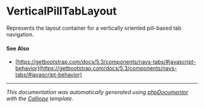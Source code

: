 # VerticalPillTabLayout

Represents the layout container for a vertically oriented pill-based tab
navigation.

#### See Also

- [https://getbootstrap.com/docs/5.3/components/navs-tabs/#javascript-behavior](https://getbootstrap.com/docs/5.3/components/navs-tabs/#javascript-behavior)

---

*This documentation was automatically generated using [phpDocumentor](http://www.phpdoc.org/) with the [Calliope](https://github.com/DaphneWebFramework/Calliope) template.*
